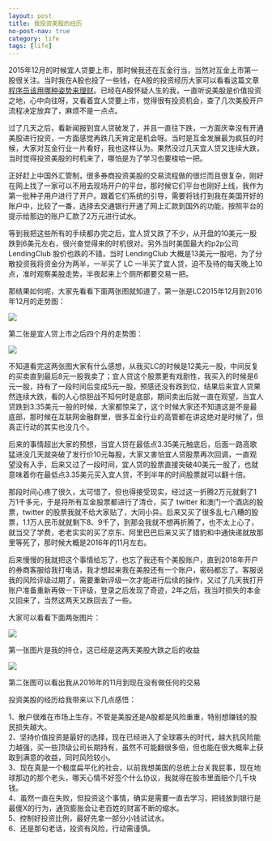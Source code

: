 ```yaml
---
layout: post
title: 我投资美股的经历
no-post-nav: true
category: life
tags: [life]
---
```


2015年12月的时候宜人贷要上市，那时候我还在互金行当，当然对互金上市第一股很关注。当时我在A股也投了一些钱，在A股的投资经历大家可以看看这篇文章[程序员该用哪种姿势来理财](http://www.ityouknow.com/life/2016/05/08/%E7%A8%8B%E5%BA%8F%E5%91%98%E8%AF%A5%E7%94%A8%E5%93%AA%E7%A7%8D%E5%A7%BF%E5%8A%BF%E6%9D%A5%E7%90%86%E8%B4%A2.html)。已经在A股怀疑人生的我，一直听说美股是价值投资之地，心中向往呀，又看着宜人贷要上市，觉得很有投资机会，查了几次美股开户流程决定放弃了，麻烦不是一点点。

过了几天之后，看新闻报到宜人贷破发了，并且一直往下跌，一方面庆幸没有开通美股进行投资，一方面感觉再跌几天肯定是机会呀。当时是互金发展最为疯狂的时候，大家对互金行业一片看好，我也这样认为。果然没过几天宜人贷又连续大跌，当时觉得投资美股的时机来了，哪怕是为了学习也要梭哈一把。

正好赶上中国外汇管制，很多券商投资美股的交易流程做的很烂而且很复杂，刚好在网上找了一家可以不用去现场开户的平台，那时候它们平台也刚好上线，我作为第一批种子用户进行了开户。跟着它们系统的引导，需要将钱打到我在美国开好的账户中，比较了一番，选择去交通银行开通了网上汇款到国外的功能，按照平台的提示给那边的账户汇款了2万元进行试水。

等到我把这些所有的手续都办完之后，宜人贷又跌了不少，从开盘的10美元一股跌到6美元左右，很兴奋觉得来的时机很对。另外当时美国最大的p2p公司 LendingClub 股价也跌的不错，当时 LendingClub 大概是13美元一股吧，为了分散投资我将资金分为两半，一半买了 LC 一半买了宜人贷，迫不及待的每天晚上10点，准时观察美股走势，半夜起来上个厕所都要交易一把。

那结果如何呢，大家先看看下面两张图就知道了，第一张是LC2015年12月到2016年12月的走势图：

![](http://www.mooooc.com/assets/images/2018/life/lc.png)

第二张是宜人贷上市之后四个月的走势图：

![](http://www.mooooc.com/assets/images/2018/life/yrd.png)

不知道看完这两张图大家有什么感想，从我买LC的时候是12美元一股，中间反复的买卖直到最后8元一股我卖了；宜人贷这个股票更有戏剧性，我买入的时候是6元一股，持有了一段时间后变成5元一股，预感还没有跌到位，结果后来宜人贷果然连续大跌，看的人心惊胆战不知何时是底部，期间卖出后就一直在观望，当宜人贷跌到3.35美元一股的时候，大家都惊呆了，这个时候大家还不知道这是不是最底部，那时候在互联网金融群里，很多互金行业的高管都在讲这绝对是时候了，但真正行动的其实也没几个。

后来的事情超出大家的预想，当宜人贷在最低点3.35美元触底后，后面一路高歌猛进没几天就突破了发行价10元每股，大家又害怕宜人贷股票再次回调，一直观望没有入手，后来又过了一段时间，宜人贷的股票直接突破40美元一股了，也就意味着你在最低点3.35美元买入宜人贷，不到半年的时间股票就可以翻十倍。

那段时间心疼了很久，太可惜了，但也得接受现实，经过这一折腾2万元就剩了1万1千多元，于是将所有互金股票都进行了清仓，买了 twitter 和澳门一个酒店的股票，twitter 的股票我就不给大家贴了，大同小异。后来又买了很多乱七八糟的股票，1.1万人民币就就剩下8、9千了，到那会我就不想再折腾了，也不太上心了，就当交了学费，老老实实的买了京东、阿里巴巴后来又买了猎豹和中通快递就放那里等死了，那时候大概是2016年的11月左右。

后来慢慢的我就把这个事情给忘了，也忘了我还有个美股账户，直到2018年开户的券商客服给我打电话，我才想起来我在美股还有一个账户，密码都忘了。客服说我的风险评级过期了，需要重新评级一次才能进行后续的操作，又过了几天我打开账户准备重新再做一下评级，登录之后发现了奇迹，2年之后，我当时损失的本金又回来了，当然这两天又跌回去了一些。

大家可以看看下面两张图片：

![](http://www.mooooc.com/assets/images/2018/life/stock1.png)

第一张图片是我的持仓，这已经是这两天美股大跌之后的收益

![](http://www.mooooc.com/assets/images/2018/life/stock2.png)

第二张图可以看出我从2016年的11月到现在没有做任何的交易


投资美股的经历给我带来以下几点感悟：

1、散户很难在市场上生存，不管是美股还是A股都是风险重重，特别想赚钱的股民损失越大。  
2、坚持价值投资是最好的选择，现在已经进入了全球寡头的时代，越大抗风险能力越强，买一些顶级公司长期持有，虽然不可能翻很多倍，但也能在很大概率上获取到满意的收益，同时风险较小。  
3、现在真是一个极度扁平化的社会，以前我想美国的总统上台关我屁事，现在地球那边的那个老头，哪天心情不好签个什么协议，我就得在股市里面赔个几千块钱。  
4、虽然一直在失败，但投资这个事情，确实是需要一直去学习，把钱放到银行是最傻X的行为，通货膨胀会让老百姓的财富不断的缩水。  
5、控制好投资比例，最好先拿一部分小钱试试水。  
6、还是那句老话，投资有风险，行动需谨慎。


